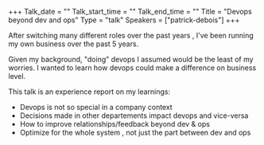 +++
Talk_date = ""
Talk_start_time = ""
Talk_end_time = ""
Title = "Devops beyond dev and ops"
Type = "talk"
Speakers = ["patrick-debois"]
+++

After switching many different roles over the past years , I've been running my own business over the past 5 years.

Given my background, "doing" devops I assumed would be the least of my worries. I wanted to learn how devops could make a difference on business level.

This talk is an experience report on my learnings:
- Devops is not so special in a company context
- Decisions made in other departements impact devops and vice-versa
- How to improve relationships/feedback beyond dev & ops
- Optimize for the whole system , not just the part between dev and ops
